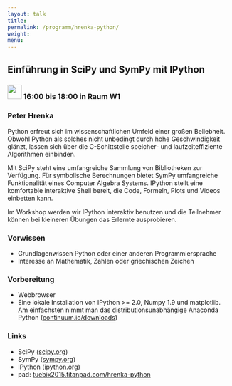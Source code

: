 ```yaml
---
layout: talk
title:
permalink: /programm/hrenka-python/
weight: 
menu:
---
```


## Einführung&nbsp;in&nbsp;SciPy&nbsp;und&nbsp;SymPy&nbsp;mit&nbsp;IPython

### <img height = "32" src="../../images/workshop.svg"> 16:00 bis 18:00 in Raum W1

### Peter&nbsp;Hrenka

Python erfreut sich im wissenschaftlichen Umfeld einer großen Beliebheit.
Obwohl Python als solches nicht unbedingt durch hohe Geschwindigkeit glänzt, lassen sich über die C-Schittstelle speicher- und laufzeiteffiziente Algorithmen einbinden.

Mit SciPy steht eine umfangreiche Sammlung von Bibliotheken zur Verfügung.
Für symbolische Berechnungen bietet SymPy umfangreiche Funktionalität eines Computer Algebra Systems.
IPython stellt eine komfortable interaktive Shell bereit, die Code, Formeln, Plots und Videos einbetten kann.

Im Workshop werden wir IPython interaktiv benutzen und die Teilnehmer können bei kleineren Übungen das Erlernte ausprobieren.

### Vorwissen

- Grundlagenwissen Python oder einer anderen Programmiersprache
- Interesse an Mathematik, Zahlen oder griechischen Zeichen


### Vorbereitung

- Webbrowser
- Eine lokale Installation von IPython >= 2.0, Numpy 1.9 und matplotlib.
Am einfachsten nimmt man das distributionsunabhängige Anaconda Python (<a href="http://continuum.io/downloads" target="_blank">continuum.io/downloads</a>)

### Links

- SciPy (<a href="https://www.scipy.org" target="_blank">scipy.org</a>)
- SymPy (<a href="http://www.sympy.org" target="_blank">sympy.org</a>)
- IPython (<a href="https://ipython.org/" target="_blank">ipython.org</a>)
- pad: <a href="https://tuebix2015.titanpad.com/hrenka-python" target="_blank">tuebix2015.titanpad.com/hrenka-python</a>
